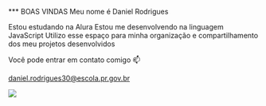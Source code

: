 *** BOAS VINDAS
Meu nome é Daniel Rodrigues

Estou estudando na Alura
Estou me desenvolvendo na linguagem JavaScript
Utilizo esse espaço para minha organização e compartilhamento dos meu projetos desenvolvidos

Você pode entrar em contato comigo 📫

daniel.rodrigues30@escola.pr.gov.br

![](https://media1.tenor.com/m/b6uP95jDjL8AAAAC/dirt-bike-failarmy.gif)
